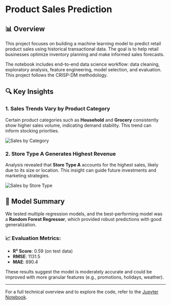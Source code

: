 # Product Sales Prediction

## 📊 Overview
This project focuses on building a machine learning model to predict retail product sales using historical transactional data. The goal is to help retail businesses optimize inventory planning and make informed sales forecasts.

The notebook includes end-to-end data science workflow: data cleaning, exploratory analysis, feature engineering, model selection, and evaluation. This project follows the CRISP-DM methodology.

## 🔍 Key Insights
### 1. Sales Trends Vary by Product Category
Certain product categories such as **Household** and **Grocery** consistently show higher sales volume, indicating demand stability. This trend can inform stocking priorities.

![Sales by Category](images/sales_by_category.png)

### 2. Store Type A Generates Highest Revenue
Analysis revealed that **Store Type A** accounts for the highest sales, likely due to its size or location. This insight can guide future investments and marketing strategies.

![Sales by Store Type](images/sales_by_store_type.png)

## 🧠 Model Summary
We tested multiple regression models, and the best-performing model was a **Random Forest Regressor**, which provided robust predictions with good generalization.

### 📈 Evaluation Metrics:
- **R² Score**: 0.59 (on test data)
- **RMSE**: 1131.5  
- **MAE**: 890.4

These results suggest the model is moderately accurate and could be improved with more granular features (e.g., promotions, holidays, weather).

---

For a full technical overview and to explore the code, refer to the [Jupyter Notebook](sales_prediction_model.ipynb).
